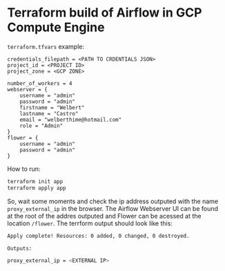 # Terraform build of Airflow in GCP Compute Engine

`terraform.tfvars` example:

```hcl
credentials_filepath = <PATH TO CRDENTIALS JSON>
project_id = <PROJECT ID>
project_zone = <GCP ZONE>

number_of_workers = 4
webserver = {
    username = "admin"
    password = "admin"
    firstname = "Welbert"
    lastname = "Castro"
    email = "welberthime@hotmail.com"
    role = "Admin"
}
flower = {
    username = "admin"
    password = "admin"
}
```

How to run:

```bash
terraform init app
terraform apply app
```

So, wait some moments and check the ip address outputed with the name `proxy_external_ip` in the browser. The Airflow Webserver UI can be found at the root of the addres outputed and Flower can be acessed at the location `/flower`. The terrform output should look like this:

```bash
Apply complete! Resources: 0 added, 0 changed, 0 destroyed.

Outputs:

proxy_external_ip = <EXTERNAL IP>
```
